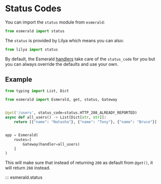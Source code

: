 # Status Codes

You can import the `status` module from `esmerald`:

```python
from esmerald import status
```

The `status` is provided by Lilya which means you can also:

```python
from lilya import status
```

By default, the Esmerald [handlers](https://esmerald.dev/routing/handlers/) take care of the
`status_code` for you but you can always override the defaults and use your own.

## Example

```python
from typing import List, Dict

from esmerald import Esmerald, get, status, Gateway


@get('/users', status_code=status.HTTP_208_ALREADY_REPORTED)
async def all_users() -> List[Dict[str, str]]:
    return [{"name": "Natasha"}, {"name": "Tony"}, {"name": "Bruce"}]


app = Esmerald(
    routes=[
        Gateway(handler=all_users)
    ]
)
```

This will make sure that instead of returning `200` as default from `@get()`, it will return
`208` instead.

::: esmerald.status
